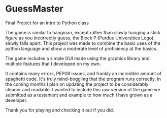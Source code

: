 
# GuessMaster
Final Project for an intro to Python class

The game is similar to hangman, except rather than slowly hanging a stick figure as you incorrectly guess, the Block P (Purdue Universities Logo), slowly falls apart. This project was made to combine the basic uses of the python language and show a moderate level of proficiency at the basics.

The game includes a simple GUI made using the graphics library and multiple features that I developed on my own.

It contains many errors, PEP08 issues, and frankly an incredible amount of spaghetti code. It's truly mind-boggling that the program runs correctly. In the coming months I plan on updating the project to be considerably cleaner and readable. I wanted to include this raw version of the game we submitted as a testament and example to how much I have grown as a developer.

Thank you for playing and checking it out if you did. 
